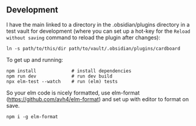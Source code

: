 ## Development

I have the main linked to a directory in the .obsidian/plugins directory
in a test vault for development (where you can set up a hot-key for the
`Reload without saving` command to reload the plugin after changes):

```
ln -s path/to/this/dir path/to/vault/.obsidian/plugins/cardboard
```

To get up and running:

```
npm install             # install dependencies
npm run dev             # run dev build
npx elm-test --watch    # run (elm) tests
```

So your elm code is nicely formatted, use elm-format
(https://github.com/avh4/elm-format) and set up with editor to format on save.

```
npm i -g elm-format
```
